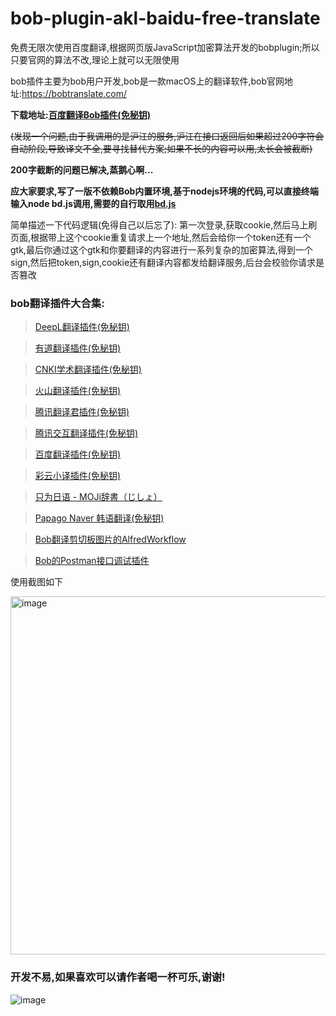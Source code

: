 # bob-plugin-akl-baidu-free-translate
免费无限次使用百度翻译,根据网页版JavaScript加密算法开发的bobplugin;所以只要官网的算法不改,理论上就可以无限使用

bob插件主要为bob用户开发,bob是一款macOS上的翻译软件,bob官网地址:https://bobtranslate.com/

**下载地址:[百度翻译Bob插件(免秘钥)](https://github.com/akl7777777/bob-plugin-akl-baidu-free-translate/releases/download/v0.0.6/bob-plugin-akl-baidu-free-translate_v0.0.6.bobplugin)**


~~(发现一个问题,由于我调用的是沪江的服务,沪江在接口返回后如果超过200字符会自动阶段,导致译文不全,要寻找替代方案;如果不长的内容可以用,太长会被截断)~~

**200字截断的问题已解决,蒸鹅心啊...**

**应大家要求,写了一版不依赖Bob内置环境,基于nodejs环境的代码,可以直接终端输入node bd.js调用,需要的自行取用[bd.js](https://github.com/akl7777777/bob-plugin-akl-baidu-free-translate/blob/main/node_js/bd.js)**

简单描述一下代码逻辑(免得自己以后忘了):
第一次登录,获取cookie,然后马上刷页面,根据带上这个cookie重复请求上一个地址,然后会给你一个token还有一个gtk,最后你通过这个gtk和你要翻译的内容进行一系列复杂的加密算法,得到一个sign,然后把token,sign,cookie还有翻译内容都发给翻译服务,后台会校验你请求是否篡改

### bob翻译插件大合集:


>[DeepL翻译插件(免秘钥)](https://github.com/akl7777777/bob-plugin-akl-deepl-free-translate)

>[有道翻译插件(免秘钥)](https://github.com/akl7777777/bob-plugin-akl-youdao-free-translate)

>[CNKI学术翻译插件(免秘钥)](https://github.com/akl7777777/bob-plugin-akl-cnki-free-translate)

>[火山翻译插件(免秘钥)](https://github.com/akl7777777/bob-plugin-akl-volcengine-free-translate)

>[腾讯翻译君插件(免秘钥)](https://github.com/akl7777777/bob-plugin-akl-tencent-free-translate)

>[腾讯交互翻译插件(免秘钥)](https://github.com/akl7777777/bob-plugin-akl-transmart-free-translate)

>[百度翻译插件(免秘钥)](https://github.com/akl7777777/bob-plugin-akl-baidu-free-translate)

>[彩云小译插件(免秘钥)](https://github.com/akl7777777/bob-plugin-akl-caiyunxiaoyi-free-translate)

>[只为日语 - MOJi辞書（じしょ）](https://github.com/akl7777777/bob-plugin-akl-mojidict-translate)

>[Papago Naver 韩语翻译(免秘钥)](https://github.com/akl7777777/bob-plugin-akl-papago-free-translate)

>[Bob翻译剪切板图片的AlfredWorkflow](https://github.com/akl7777777/BobTranslateClipboard)

>[Bob的Postman接口调试插件](https://github.com/akl7777777/bob-plugin-akl-postman)



使用截图如下

<img width="573" alt="image" src="https://user-images.githubusercontent.com/84266551/220101173-82ae0736-7ca2-4a5e-96ab-de5adad66a40.png">


### 开发不易,如果喜欢可以请作者喝一杯可乐,谢谢!


![image](https://user-images.githubusercontent.com/84266551/219829283-3ed1798e-aeed-4174-bbcb-f93bf3008817.png)
